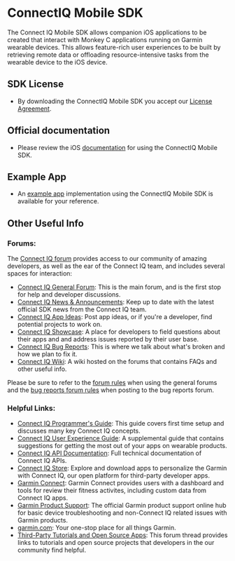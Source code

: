 # ConnectIQ Mobile SDK

The Connect IQ Mobile SDK allows companion iOS applications to be created that interact with Monkey C applications running on Garmin wearable devices. This allows feature-rich user experiences to be built by retrieving remote data or offloading resource-intensive tasks from the wearable device to the iOS device.

## SDK License

- By downloading the ConnectIQ Mobile SDK you accept our [License Agreement].

## Official documentation

- Please review the iOS [documentation] for using the ConnectIQ Mobile SDK.

## Example App

- An [example app] implementation using the ConnectIQ Mobile SDK is available for your reference.

## Other Useful Info

### Forums:
The [Connect IQ forum] provides access to our community of amazing developers, as well as the ear of the Connect IQ team, and includes several spaces for interaction:

* [Connect IQ General Forum][Connect IQ Forum]: This is the main forum, and is the first stop for help and developer discussions.
* [Connect IQ News & Announcements]: Keep up to date with the latest official SDK news from the Connect IQ team.
* [Connect IQ App Ideas]: Post app ideas, or if you're a developer, find potential projects to work on.
* [Connect IQ Showcase]: A place for developers to field questions about their apps and and address issues reported by their user base.
* [Connect IQ Bug Reports]: This is where we talk about what's broken and how we plan to fix it.
* [Connect IQ Wiki]: A wiki hosted on the forums that contains FAQs and other useful info.

Please be sure to refer to the <a href="https://forums.garmin.com/developer/connect-iq/w/wiki/2/forum-rules">forum rules</a> when using the general forums and the <a href="https://forums.garmin.com/developer/connect-iq/w/wiki/5/bug-reports-faq">bug reports forum rules</a> when posting to the bug reports forum.

### Helpful Links:
* [Connect IQ Programmer's Guide]: This guide covers first time setup and discusses many key Connect IQ concepts.
* [Connect IQ User Experience Guide]: A supplemental guide that contains suggestions for getting the most out of your apps on wearable products.
* [Connect IQ API Documentation]: Full technical documentation of Connect IQ APIs.
* [Connect IQ Store]: Explore and download apps to personalize the Garmin with Connect IQ, our open platform for third-party developer apps.
* [Garmin Connect]: Garmin Connect provides users with a dashboard and tools for review their fitness activites, including custom data from Connect IQ apps.
* [Garmin Product Support]: The official Garmin product support online hub for basic device troubleshooting and non-Connect IQ related issues with Garmin products.
* [garmin.com]: Your one-stop place for all things Garmin.
* [Third-Party Tutorials and Open Source Apps]: This forum thread provides links to tutorials and open source projects that developers in the our community find helpful.


[Connect IQ Forum]: https://forums.garmin.com/developer/connect-iq/
[Connect IQ News & Announcements]: https://forums.garmin.com/developer/connect-iq/b/news-announcements
[Connect IQ App Ideas]: https://forums.garmin.com/developer/connect-iq/f/app-ideas
[Connect IQ Showcase]: https://forums.garmin.com/developer/connect-iq/f/showcase
[Connect IQ Bug Reports]: https://forums.garmin.com/developer/connect-iq/i/bug-reports
[Connect IQ Wiki]: https://forums.garmin.com/developer/connect-iq/w/wiki
[Connect IQ Programmer's Guide]: https://developer.garmin.com/connect-iq/connect-iq-basics/
[Connect IQ User Experience Guide]: https://developer.garmin.com/connect-iq/user-experience-guidelines/
[Connect IQ API Documentation]: https://developer.garmin.com/connect-iq/api-docs/
[Connect IQ Store]: https://apps.garmin.com/
[Garmin Connect]: https://connect.garmin.com
[Garmin Product Support]: https://support.garmin.com/
[garmin.com]: https://www.garmin.com/
[Third-Party Tutorials and Open Source Apps]: https://forums.garmin.com/developer/connect-iq/f/discussion/7961/overview-of-connect-iq-apps-accompanied-with-source-code

[documentation]: https://github.com/garmin/connectiq-companion-app-sdk-ios/tree/main/documentation
[License Agreement]: https://developer.garmin.com/connect-iq/sdk/
[example app]: https://github.com/garmin/connectiq-companion-app-example-ios
